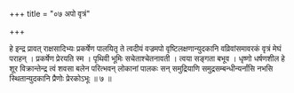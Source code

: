 +++
title = "०७ अपो वृत्रं"

+++

हे इन्द्र प्रावत् राक्षसादिभ्यः प्रकर्षेण पालयितृ ते त्वदीयं वज्रमपो वृष्टिलक्षणान्युदकानि वव्रिवांसमावरकं वृत्रं मेघं पराहन् । प्रकर्षेण प्रेरयति स्म । पृथिवी भूमिः सचेताश्चेतनावती । त्वया सङ्गता बभूव । धृष्णो धर्षणशील हे शूर विक्रान्तेन्द्र त्वं शवसा बलेन परित्भवन् लोकानां पालकः सन् समुद्रियाणि समुद्रसम्बन्धीन्यर्नांसि नभसि स्थितान्युदकानि प्रैणोः प्रेरकोऽभूः ॥ ७ ॥
